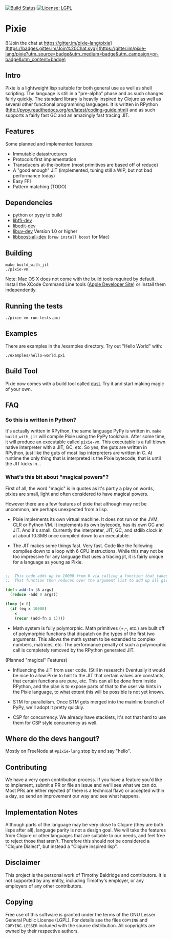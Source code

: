 [![Build Status](https://travis-ci.org/pixie-lang/pixie.svg?branch=master)](https://travis-ci.org/pixie-lang/pixie)
[![License: LGPL](https://img.shields.io/badge/license-LGPL-green.svg)](https://img.shields.io/badge/license-LGPL-green.svg)
# Pixie

[![Join the chat at https://gitter.im/pixie-lang/pixie](https://badges.gitter.im/Join%20Chat.svg)](https://gitter.im/pixie-lang/pixie?utm_source=badge&utm_medium=badge&utm_campaign=pr-badge&utm_content=badge)

## Intro

Pixie is a lightweight lisp suitable for both general use as well as shell scripting. The language is still in a "pre-alpha" phase and as such changes fairly quickly.
The standard library is heavily inspired by Clojure as well as several other functional programming languages. It is written in RPython (http://pypy.readthedocs.org/en/latest/coding-guide.html) and as such supports a fairly fast GC and an amazingly fast tracing JIT.

## Features

Some planned and implemented features:

* Immutable datastructures
* Protocols first implementation
* Transducers at-the-bottom (most primitives are based off of reduce)
* A "good enough" JIT (implemented, tuning still a WIP, but not bad performance today)
* Easy FFI
* Pattern matching (TODO)

## Dependencies

*  python or pypy to build
*  [libffi-dev](https://sourceware.org/libffi/)
*  [libedit-dev](http://thrysoee.dk/editline/)
*  [libuv-dev](https://github.com/libuv/libuv) Version 1.0 or higher
*  [libboost-all-dev](http://www.boost.org/) (`brew install boost` for Mac)

## Building

    make build_with_jit
    ./pixie-vm

Note: Mac OS X does not come with the build tools required by default. Install the XCode Command Line tools ([Apple Developer Site](http://developer.apple.com)) or install them independently.


## Running the tests

    ./pixie-vm run-tests.pxi


## Examples

There are examples in the /examples directory.
Try out "Hello World" with:

    ./examples/hello-world.pxi


## Build Tool
Pixie now comes with a build tool called [dust](https://github.com/pixie-lang/dust). Try it and start making magic of your own.

## FAQ

### So this is written in Python?

It's actually written in RPython, the same language PyPy is written in. `make build_with_jit` will compile Pixie using the PyPy toolchain. After some time, it will produce an executable called `pixie-vm`. This executable is a full blown native interpreter with a JIT, GC, etc. So yes, the guts are written in RPython, just like the guts of most lisp interpreters are written in C. At runtime the only thing that is interpreted is the Pixie bytecode, that is until the JIT kicks in...


### What's this bit about "magical powers"?

First of all, the word "magic" is in quotes as it's partly a play on words, pixies are small, light and often considered to have magical powers.

However there are a few features of pixie that although may not be uncommon, are perhaps unexpected from a lisp.

* Pixie implements its own virtual machine. It does not run on the JVM, CLR or Python VM. It implements its own bytecode, has its own GC and JIT. And it's small. Currently the interpreter, JIT, GC, and stdlib clock in at about 10.3MB once compiled down to an executable.

* The JIT makes some things fast. Very fast. Code like the following compiles down to a loop with 6 CPU instructions. While this may not be too impressive for any language that uses a tracing jit, it is fairly unique for a language as young as Pixie.

```clojure

;;  This code adds up to 10000 from 0 via calling a function that takes a variable number of arguments.
;;  That function then reduces over the argument list to add up all given arguments.

(defn add-fn [& args]
  (reduce -add 0 args))

(loop [x 0]
  (if (eq x 10000)
    x
    (recur (add-fn x 1))))

```



* Math system is fully polymorphic. Math primitives (+,-, etc.) are built off of polymorphic functions that dispatch on the types of the first two arguments. This allows the math system to be extended to complex numbers, matrices, etc. The performance penalty of such a polymorphic call is completely removed by the RPython generated JIT.

(Planned "magical" Features)

* Influencing the JIT from user code. (Still in research) Eventually it would be nice to allow Pixie to hint to the JIT that certain values are constants, that certain functions are pure, etc. This can all be done from inside RPython, and the plan is to expose parts of that to the user via hints in the Pixie language, to what extent this will be possible is not yet known.

* STM for parallelism. Once STM gets merged into the mainline branch of PyPy, we'll adopt it pretty quickly.

* CSP for concurrency. We already have stacklets, it's not that hard to use them for CSP style concurrency as well.

## Where do the devs hangout?
Mostly on FreeNode at `#pixie-lang` stop by and say "hello".

## Contributing

We have a very open contribution process. If you have a feature you'd like to implement, submit a PR or file an issue and we'll see what we can do. Most PRs are either rejected (if there is a technical flaw) or accepted within a day, so send an improvement our way and see what happens.

## Implementation Notes

Although parts of the language may be very close to Clojure (they are both lisps after all), language parity is not a design goal. We will take the features from Clojure or other languages that are suitable to our needs, and feel free to reject those that aren't. Therefore this should not be considered a "Clojure Dialect", but instead a "Clojure inspired lisp".

## Disclaimer
This project is the personal work of Timothy Baldridge and contributors. It is not supported by any entity, including Timothy's employer, or any employers of any other contributors.

## Copying

Free use of this software is granted under the terms of the GNU Lesser General Public License (LGPL). For details see the files `COPYING` and `COPYING.LESSER` included with the source distribution. All copyrights are owned by their respective authors.
